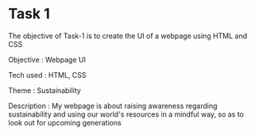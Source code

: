 # Task 1
The objective of Task-1 is to create the UI of a webpage using HTML and CSS

Objective : Webpage UI

Tech used : HTML, CSS

Theme : Sustainability

Description : My webpage is about raising awareness regarding sustainability and using our world's resources in a mindful way, so as to look out for upcoming generations
